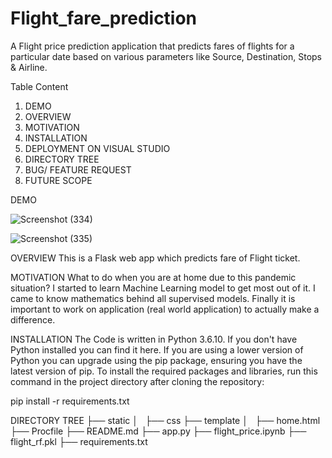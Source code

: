 # Flight_fare_prediction
A Flight price prediction application that predicts fares of flights for a particular date based on various parameters like Source, Destination, Stops &amp; Airline.

Table Content
  1. DEMO
  2. OVERVIEW
  3. MOTIVATION
  4. INSTALLATION
  5. DEPLOYMENT ON VISUAL STUDIO 
  6. DIRECTORY TREE
  7. BUG/ FEATURE REQUEST
  8. FUTURE SCOPE

DEMO

![Screenshot (334)](https://github.com/Hritikahere/Flight_fare_prediction/assets/118553851/3e5b4687-089f-48d7-98ff-e73a32355db8)

![Screenshot (335)](https://github.com/Hritikahere/Flight_fare_prediction/assets/118553851/a20bd2c4-99b7-4127-a806-82947e1e0af1)

OVERVIEW
This is a Flask web app which predicts fare of Flight ticket.

MOTIVATION
What to do when you are at home due to this pandemic situation? I started to learn Machine Learning model to get most out of it. I came to know mathematics behind all supervised models. Finally it is important to work on application (real world application) to actually make a difference.

INSTALLATION
The Code is written in Python 3.6.10. If you don't have Python installed you can find it here. If you are using a lower version of Python you can upgrade using the pip package, ensuring you have the latest version of pip. To install the required packages and libraries, run this command in the project directory after cloning the repository:

pip install -r requirements.txt

DIRECTORY TREE
├── static 
│   ├── css
├── template
│   ├── home.html
├── Procfile
├── README.md
├── app.py
├── flight_price.ipynb
├── flight_rf.pkl
├── requirements.txt











